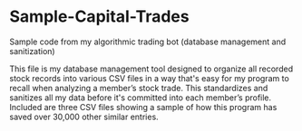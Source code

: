 # Sample-Capital-Trades

Sample code from my algorithmic trading bot (database management and sanitization)

This file is my database management tool designed to organize all recorded stock records into various CSV files in a way that's easy for my program to recall when analyzing a member’s stock trade. This standardizes and sanitizes all my data before it's committed into each member’s profile. Included are three CSV files showing a sample of how this program has saved over 30,000 other similar entries.
